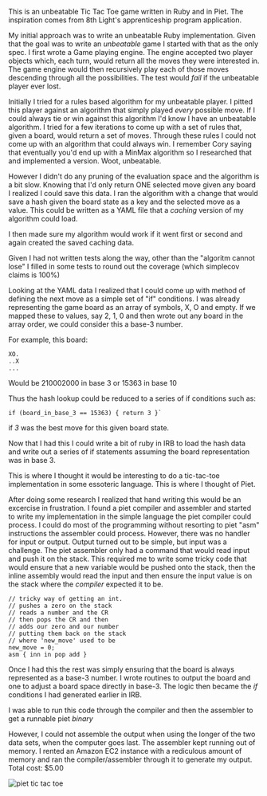 
This is an unbeatable Tic Tac Toe game written in Ruby and in Piet. The inspiration comes from 8th Light's apprenticeship program application.

My initial approach was to write an unbeatable Ruby implementation. Given that the goal was to write an _unbeatable_ game I started with that as the only spec. I first wrote a Game playing engine. The engine accepted two player objects which, each turn, would return all the moves they were interested in. The game engine would then recursively play each of those moves descending through all the possibilities. The test would _fail_ if the unbeatable player ever lost.

Initially I tried for a rules based algorithm for my unbeatable player. I pitted this player against an algorithm that simply played _every_ possible move. If I could always tie or win against this algorithm I'd know I have an unbeatable algorithm. I tried for a few iterations to come up with a set of rules that, given a board, would return a set of moves. Through these rules I could not come up with an algorithm that could always win. I remember Cory saying that eventually you'd end up with a MinMax algorithm so I researched that and implemented a version. Woot, unbeatable.

However I didn't do any pruning of the evaluation space and the algorithm is a bit slow. Knowing that I'd only return ONE selected move given any board I realized I could save this data. I ran the algorithm with a change that would save a hash given the board state as a key and the selected move as a value. This could be written as a YAML file that a _caching_ version of my algorithm could load.

I then made sure my algorithm would work if it went first or second and again created the saved caching data.

Given I had not written tests along the way, other than the "algoritm cannot lose" I filled in some tests to round out the coverage (which simplecov claims is 100%)

Looking at the YAML data I realized that I could come up with method of defining the next move as a simple set of "if" conditions. I was already representing the game board as an array of symbols, X, O and empty. If we mapped these to values, say 2, 1, 0 and then wrote out any board in the array order, we could consider this a base-3 number.

For example, this board:

    XO.
    ..X
    ...

Would be 210002000 in base 3 or 15363 in base 10

Thus the hash lookup could be reduced to a series of if conditions such as:

    if (board_in_base_3 == 15363) { return 3 }`

if _3_ was the best move for this given board state.

Now that I had this I could write a bit of ruby in IRB to load the hash data and write out a series of if statements assuming the board representation was in base 3.

This is where I thought it would be interesting to do a tic-tac-toe implementation in some essoteric language. This is where I thought of Piet.

After doing some research I realized that hand writing this would be an excercise in frustration. I found a piet compiler and assembler and started to write my implementation in the simple language the piet compiler could process. I could do most of the programming without resorting to piet "asm" instructions the assembler could process. However, there was no handler for input or output. Output turned out to be simple, but input was a challenge. The piet assembler only had a command that would read input and push it on the stack. This required me to write some tricky code that would ensure that a new variable would be pushed onto the stack, then the inline assembly would read the input and then ensure the input value is on the stack where the _compiler_ expected it to be.

    // tricky way of getting an int.
    // pushes a zero on the stack
    // reads a number and the CR
    // then pops the CR and then
    // adds our zero and our number
    // putting them back on the stack
    // where 'new_move' used to be
    new_move = 0;
    asm { inn in pop add }

Once I had this the rest was simply ensuring that the board is always represented as a base-3 number. I wrote routines to output the board and one to adjust a board space directly in base-3. The logic then became the _if_ conditions I had generated earlier in IRB.

I was able to run this code through the compiler and then the assembler to get a runnable piet _binary_

However, I could not assemble the output when using the longer of the two data sets, when the computer goes last. The assembler kept running out of memory. I rented an Amazon EC2 instance with a rediculous amount of memory and ran the compiler/assembler through it to generate my output. Total cost: $5.00

![piet tic tac toe](master/piet/tic-tac-toe.png)

